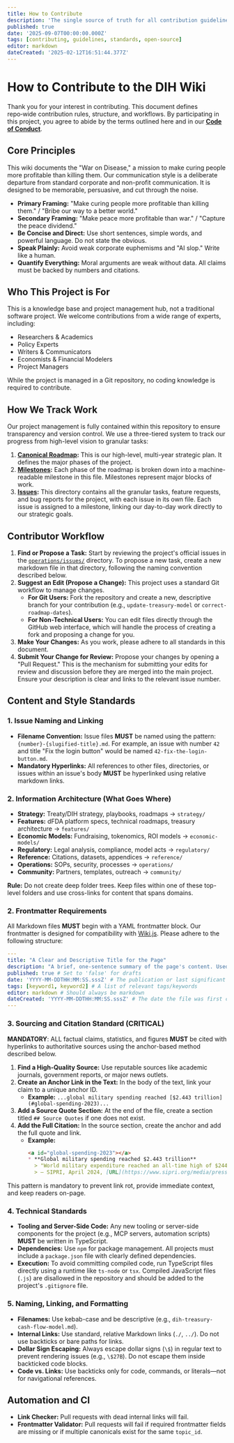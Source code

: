 ```yaml
---
title: How to Contribute
description: 'The single source of truth for all contribution guidelines, style guides, and project standards for the Decentralized Institutes of Health (DIH) wiki.'
published: true
date: '2025-09-07T00:00:00.000Z'
tags: [contributing, guidelines, standards, open-source]
editor: markdown
dateCreated: '2025-02-12T16:51:44.377Z'
---
```

# How to Contribute to the DIH Wiki

Thank you for your interest in contributing. This document defines repo‑wide contribution rules, structure, and workflows. By participating in this project, you agree to abide by the terms outlined here and in our [**Code of Conduct**](./CODE_OF_CONDUCT.md).

## Core Principles

This wiki documents the "War on Disease," a mission to make curing people more profitable than killing them. Our communication style is a deliberate departure from standard corporate and non-profit communication. It is designed to be memorable, persuasive, and cut through the noise.

- **Primary Framing:** "Make curing people more profitable than killing them." / "Bribe our way to a better world."
- **Secondary Framing:** "Make peace more profitable than war." / "Capture the peace dividend."
- **Be Concise and Direct:** Use short sentences, simple words, and powerful language. Do not state the obvious.
- **Speak Plainly:** Avoid weak corporate euphemisms and "AI slop." Write like a human.
- **Quantify Everything:** Moral arguments are weak without data. All claims must be backed by numbers and citations.

## Who This Project is For

This is a knowledge base and project management hub, not a traditional software project. We welcome contributions from a wide range of experts, including:

-   Researchers & Academics
-   Policy Experts
-   Writers & Communicators
-   Economists & Financial Modelers
-   Project Managers

While the project is managed in a Git repository, no coding knowledge is required to contribute.

## How We Track Work

Our project management is fully contained within this repository to ensure transparency and version control. We use a three-tiered system to track our progress from high-level vision to granular tasks:

1.  **[Canonical Roadmap](../strategy/roadmap.md):** This is our high-level, multi-year strategic plan. It defines the major phases of the project.
2.  **[Milestones](../operations/milestones.yml):** Each phase of the roadmap is broken down into a machine-readable milestone in this file. Milestones represent major blocks of work.
3.  **[Issues](../operations/issues/):** This directory contains all the granular tasks, feature requests, and bug reports for the project, with each issue in its own file. Each issue is assigned to a milestone, linking our day-to-day work directly to our strategic goals.

## Contributor Workflow

1.  **Find or Propose a Task:** Start by reviewing the project's official issues in the [`operations/issues/`](./operations/issues/) directory. To propose a new task, create a new markdown file in that directory, following the naming convention described below.
2.  **Suggest an Edit (Propose a Change):** This project uses a standard Git workflow to manage changes.
    *   **For Git Users:** Fork the repository and create a new, descriptive branch for your contribution (e.g., `update-treasury-model` or `correct-roadmap-dates`).
    *   **For Non-Technical Users:** You can edit files directly through the GitHub web interface, which will handle the process of creating a fork and proposing a change for you.
3.  **Make Your Changes:** As you work, please adhere to all standards in this document.
4.  **Submit Your Change for Review:** Propose your changes by opening a "Pull Request." This is the mechanism for submitting your edits for review and discussion before they are merged into the main project. Ensure your description is clear and links to the relevant issue number.

## Content and Style Standards

### 1. Issue Naming and Linking

- **Filename Convention:** Issue files **MUST** be named using the pattern: `{number}-{slugified-title}.md`. For example, an issue with number `42` and title "Fix the login button" would be named `42-fix-the-login-button.md`.
- **Mandatory Hyperlinks:** All references to other files, directories, or issues within an issue's body **MUST** be hyperlinked using relative markdown links.

### 2. Information Architecture (What Goes Where)

- **Strategy:** Treaty/DIH strategy, playbooks, roadmaps -> `strategy/`
- **Features:** dFDA platform specs, technical roadmaps, treasury architecture -> `features/`
- **Economic Models:** Fundraising, tokenomics, ROI models -> `economic-models/`
- **Regulatory:** Legal analysis, compliance, model acts -> `regulatory/`
- **Reference:** Citations, datasets, appendices -> `reference/`
- **Operations:** SOPs, security, processes -> `operations/`
- **Community:** Partners, templates, outreach -> `community/`

**Rule:** Do not create deep folder trees. Keep files within one of these top-level folders and use cross-links for content that spans domains.

### 2. Frontmatter Requirements

All Markdown files **MUST** begin with a YAML frontmatter block. Our frontmatter is designed for compatibility with [Wiki.js](https://js.wiki/). Please adhere to the following structure:

```yaml
---
title: "A Clear and Descriptive Title for the Page"
description: "A brief, one-sentence summary of the page's content. Used in search results. (Max 140 characters)"
published: true # Set to 'false' for drafts
date: 'YYYY-MM-DDTHH:MM:SS.sssZ' # The publication or last significant update date
tags: [keyword1, keyword2] # A list of relevant tags/keywords
editor: markdown # Should always be markdown
dateCreated: 'YYYY-MM-DDTHH:MM:SS.sssZ' # The date the file was first created
---
```

### 3. Sourcing and Citation Standard (CRITICAL)

**MANDATORY**: ALL factual claims, statistics, and figures **MUST** be cited with hyperlinks to authoritative sources using the anchor-based method described below.

1.  **Find a High-Quality Source:** Use reputable sources like academic journals, government reports, or major news outlets.
2.  **Create an Anchor Link in the Text:** In the body of the text, link your claim to a unique anchor ID.
    -   **Example:** `...global military spending reached [$2.443 trillion](#global-spending-2023)...`
3.  **Add a Source Quote Section:** At the end of the file, create a section titled `## Source Quotes` if one does not exist.
4.  **Add the Full Citation:** In the source section, create the anchor and add the full quote and link.
    -   **Example:**
        ```markdown
        <a id="global-spending-2023"></a>
        * **Global military spending reached $2.443 trillion**
          > "World military expenditure reached an all-time high of $2443 billion in 2023..."
          > — SIPRI, April 2024, [URL](https://www.sipri.org/media/press-release/2024/world-military-expenditure-surges-amid-war-rising-tensions-and-insecurity)
        ```

This pattern is mandatory to prevent link rot, provide immediate context, and keep readers on-page.

### 4. Technical Standards

- **Tooling and Server-Side Code:** Any new tooling or server-side components for the project (e.g., MCP servers, automation scripts) **MUST** be written in TypeScript.
- **Dependencies:** Use `npm` for package management. All projects must include a `package.json` file with clearly defined dependencies.
- **Execution:** To avoid committing compiled code, run TypeScript files directly using a runtime like `ts-node` or `tsx`. Compiled JavaScript files (`.js`) are disallowed in the repository and should be added to the project's `.gitignore` file.

### 5. Naming, Linking, and Formatting

- **Filenames:** Use kebab-case and be descriptive (e.g., `dih-treasury-cash-flow-model.md`).
- **Internal Links:** Use standard, relative Markdown links (`./`, `../`). Do not use backticks or bare paths for links.
- **Dollar Sign Escaping:** Always escape dollar signs (`\$`) in regular text to prevent rendering issues (e.g., `\$27B`). Do not escape them inside backticked code blocks.
- **Code vs. Links:** Use backticks only for code, commands, or literals—not for navigational references.

## Automation and CI

- **Link Checker:** Pull requests with dead internal links will fail.
- **Frontmatter Validator:** Pull requests will fail if required frontmatter fields are missing or if multiple canonicals exist for the same `topic_id`.


